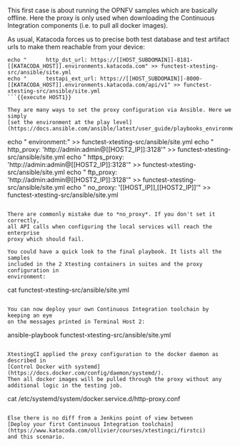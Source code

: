 This first case is about running the OPNFV samples which are basically offline.
Here the proxy is only used when downloading the Continuous Integration
components (i.e. to pull all docker images).

As usual, Katacoda forces us to precise both test database and test artifact
urls to make them reachable from your device:

```
echo "      http_dst_url: https://[[HOST_SUBDOMAIN]]-8181-[[KATACODA_HOST]].environments.katacoda.com" >> functest-xtesting-src/ansible/site.yml
echo "      testapi_ext_url: https://[[HOST_SUBDOMAIN]]-8000-[[KATACODA_HOST]].environments.katacoda.com/api/v1" >> functest-xtesting-src/ansible/site.yml
```{{execute HOST1}}

They are many ways to set the proxy configuration via Ansible. Here we simply
[set the environment at the play level](https://docs.ansible.com/ansible/latest/user_guide/playbooks_environment.html):

```
echo "  environment:" >> functest-xtesting-src/ansible/site.yml
echo "    http_proxy: 'http://admin:admin@[[HOST2_IP]]:3128'" >> functest-xtesting-src/ansible/site.yml
echo "    https_proxy: 'http://admin:admin@[[HOST2_IP]]:3128'" >> functest-xtesting-src/ansible/site.yml
echo "    ftp_proxy: 'http://admin:admin@[[HOST2_IP]]:3128'" >> functest-xtesting-src/ansible/site.yml
echo "    no_proxy: '[[HOST_IP]],[[HOST2_IP]]'" >> functest-xtesting-src/ansible/site.yml
```{{execute HOST1}}

There are commonly mistake due to *no_proxy*. If you don't set it correctly,
all API calls when configuring the local services will reach the enterprise
proxy which should fail.

You could have a quick look to the final playbook. It lists all the samples
included in the 2 Xtesting containers in suites and the proxy configuration in
environment:

```
cat functest-xtesting-src/ansible/site.yml
```{{execute HOST1}}

You can now deploy your own Continuous Integration toolchain by keeping an eye
on the messages printed in Terminal Host 2:

```
ansible-playbook functest-xtesting-src/ansible/site.yml
```{{execute HOST1}}

XtestingCI applied the proxy configuration to the docker daemon as described in
[Control Docker with systemd](https://docs.docker.com/config/daemon/systemd/).
Then all docker images will be pulled through the proxy without any
additional logic in the testing job.

```
cat /etc/systemd/system/docker.service.d/http-proxy.conf
```{{execute HOST1}}

Else there is no diff from a Jenkins point of view between
[Deploy your first Continuous Integration toolchain](https://www.katacoda.com/ollivier/courses/xtestingci/firstci)
and this scenario.
